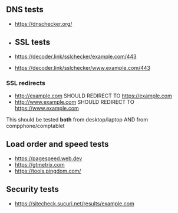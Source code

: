 ## DNS tests

* https://dnschecker.org/

* ## SSL tests

* https://decoder.link/sslchecker/example.com/443
* https://decoder.link/sslchecker/www.example.com/443

### SSL redirects

* http://example.com SHOULD REDIRECT TO https://example.com
* http://www.example.com SHOULD REDIRECT TO https://www.example.com

This should be tested **both** from desktop/laptop AND from compphone/comptablet

## Load order and speed tests

* https://pagespeed.web.dev
* https://gtmetrix.com
* https://tools.pingdom.com/

## Security tests

* https://sitecheck.sucuri.net/results/example.com
